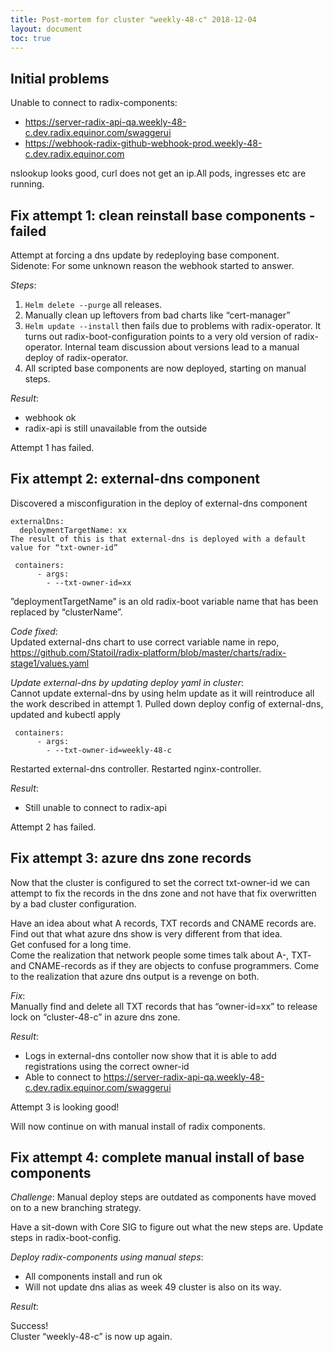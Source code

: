 ```yaml
---
title: Post-mortem for cluster "weekly-48-c" 2018-12-04
layout: document
toc: true
---
```


## Initial problems

Unable to connect to radix-components:

- https://server-radix-api-qa.weekly-48-c.dev.radix.equinor.com/swaggerui
- https://webhook-radix-github-webhook-prod.weekly-48-c.dev.radix.equinor.com

nslookup looks good, curl does not get an ip.All pods, ingresses etc are running.


## Fix attempt 1: clean reinstall base components - failed

Attempt at forcing a dns update by redeploying base component.  
Sidenote: For some unknown reason the webhook started to answer.

_Steps_:  

1. `Helm delete --purge` all releases.
1. Manually clean up leftovers from bad charts like “cert-manager”
1. `Helm update --install` then fails due to problems with radix-operator. It turns out radix-boot-configuration points to a very old version of radix-operator. Internal team discussion about versions lead to a manual deploy of radix-operator.
1. All scripted base components are now deployed, starting on manual steps.

_Result_:

- webhook ok
- radix-api is still unavailable from the outside

Attempt 1 has failed.  

## Fix attempt 2: external-dns component

Discovered a misconfiguration in the deploy of external-dns component

```
externalDns:
  deploymentTargetName: xx
The result of this is that external-dns is deployed with a default value for “txt-owner-id”

 containers:
      - args:
        - --txt-owner-id=xx
```

”deploymentTargetName” is an old radix-boot variable name that has been replaced by “clusterName”.

_Code fixed_:  
Updated external-dns chart to use correct variable name in repo,
https://github.com/Statoil/radix-platform/blob/master/charts/radix-stage1/values.yaml

_Update external-dns by updating deploy yaml in cluster_:  
Cannot update external-dns by using helm update as it will reintroduce all the work described in attempt 1.
Pulled down deploy config of external-dns, updated and kubectl apply

```
 containers:
      - args:
        - --txt-owner-id=weekly-48-c
```

Restarted external-dns controller.
Restarted nginx-controller.

_Result_:  

- Still unable to connect to radix-api

Attempt 2 has failed.

## Fix attempt 3: azure dns zone records

Now that the cluster is configured to set the correct txt-owner-id we can attempt to fix the records in the dns zone and not have that fix overwritten by a bad cluster configuration.

Have an idea about what A records, TXT records and CNAME records are.  
Find out that what azure dns show is very different from that idea.  
Get confused for a long time.  
Come the realization that network people some times talk about A-, TXT- and CNAME-records as if they are objects to confuse programmers. Come to the realization that azure dns output is a revenge on both.

_Fix_:  
Manually find and delete all TXT records that has “owner-id=xx” to release lock on “cluster-48-c” in azure dns zone.

_Result_:

- Logs in external-dns contoller now show that it is able to add registrations using the correct owner-id
- Able to connect to https://server-radix-api-qa.weekly-48-c.dev.radix.equinor.com/swaggerui

Attempt 3 is looking good!

Will now continue on with manual install of radix components.  


## Fix attempt 4: complete manual install of base components

_Challenge_:
Manual deploy steps are outdated as components have moved on to a new branching strategy.

Have a sit-down with Core SIG to figure out what the new steps are.
Update steps in radix-boot-config.

_Deploy radix-components using manual steps_:

- All components install and run ok
- Will not update dns alias as week 49 cluster is also on its way.

_Result_:  

Success!  
Cluster “weekly-48-c” is now up again.